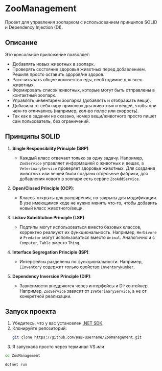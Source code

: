 # ZooManagement

Проект для управления зоопарком с использованием принципов SOLID и Dependency Injection (DI).

## Описание

Это консольное приложение позволяет:
- Добавлять новых животных в зоопарк.
- Проверять состояние здоровья животных перед добавлением. Решилв просто оставить здоров/не здоров.
- Рассчитывать общее количество еды, необходимое для всех животных.
- Формировать список животных, которые могут быть отправлены в контактный зоопарк.
- Управлять инвентарем зоопарка (добавлять и отображать вещи).
- Добавила от себя пару приколюх для животных и вещей, чтобы они чем-то отличались (например, кол-во полос или скорость).
- Так как в задании не сказано, номер вещи/животного просто пишет сам пользователь, без ограничений.

## Принципы SOLID

1. **Single Responsibility Principle (SRP)**:
   - Каждый класс отвечает только за одну задачу. Например, `ZooService` управляет информацией о животных и вещах, а `VeterinaryService` проверяет здоровье животных. Для создания животных или вещей были созданы отдельные фабрики, для добавления нового в зоопарк есть сервис `ZooAddService`.

2. **Open/Closed Principle (OCP)**:
   - Классы открыты для расширения, но закрыты для модификации. В уэе имеющимся коде не нужно менять что-то, чтобы добавить новый класс животного/вещи.

3. **Liskov Substitution Principle (LSP)**:
   - Подтипы могут использоваться вместо базовых классов, корректно реалиуют их функциональность. Например, `Herbivore` и `Predator` могут использоваться вместо `Animal`. Аналогично и с `Computer`, `Table` вместо `Thing`.

4. **Interface Segregation Principle (ISP)**:
   - Интерфейсы разделены по функциональности. Например, `IInventory` содержит только свойство `InventoryNumber`.

5. **Dependency Inversion Principle (DIP)**:
   - Зависимости внедряются через интерфейсы и DI-контейнер. Например, `ZooService` зависит от `IVeterinaryService`, а не от конкретной реализации.

## Запуск проекта

1. Убедитесь, что у вас установлен [.NET SDK](https://dotnet.microsoft.com/download).
2. Клонируйте репозиторий:
   ```bash
   git clone https://github.com/ваш-username/ZooManagement.git
3. Я запускала просто через терминал VS *или*
```bash
cd ZooManagement
```
```bash
dotnet run
```
